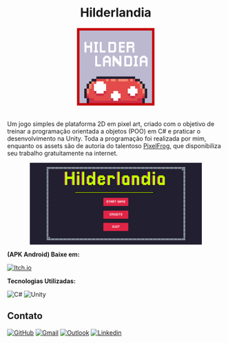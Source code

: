<div align="center">
  <h1> Hilderlandia </h1>
  <img src="./Hilderlandia/icon.jpg" width="180" height="180">
</div>

<br>

<div align="left">
  <p>
    Um jogo simples de plataforma 2D em pixel art, criado com o objetivo de treinar a programação orientada a objetos (POO) em C# e praticar o desenvolvimento na Unity. 
    Toda a programação foi realizada por mim, enquanto os assets são de autoria do talentoso <a href="https://pixelfrog-assets.itch.io/">PixelFrog</a>, que disponibiliza 
    seu trabalho gratuitamente na internet.
  </p>
  <div align="center">
    <img src="./Hilderlandia/apresentacao.gif?raw=true" width="400" height="190" align="center">
  </div>
</div>

**(APK Android) Baixe em:**

[![Itch.io](https://img.shields.io/badge/Itch.io-FA5C5C?style=for-the-badge&logo=itchdotio&logoColor=white)](https://edssaac.itch.io/hilderlandia)

**Tecnologias Utilizadas:**

![C#](https://img.shields.io/badge/C%23-239120?style=for-the-badge)
![Unity](https://img.shields.io/badge/Unity-100000?style=for-the-badge&logo=unity&logoColor=white)

## Contato

[![GitHub](https://img.shields.io/badge/GitHub-100000?style=for-the-badge&logo=github&logoColor=white)](https://github.com/edssaac)
[![Gmail](https://img.shields.io/badge/Gmail-D14836?style=for-the-badge&logo=gmail&logoColor=white)](mailto:edssaac@gmail.com)
[![Outlook](https://img.shields.io/badge/Outlook-0078D4?style=for-the-badge&logo=microsoft-outlook&logoColor=white)](mailto:edssaac@outlook.com)
[![Linkedin](https://img.shields.io/badge/LinkedIn-black.svg?style=for-the-badge&logo=linkedin&color=informational)](https://www.linkedin.com/in/edssaac)
